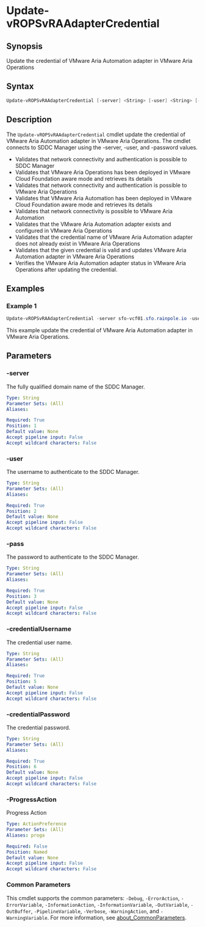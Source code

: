 # Update-vROPSvRAAdapterCredential

## Synopsis

Update the credential of VMware Aria Automation adapter in VMware Aria Operations

## Syntax

```powershell
Update-vROPSvRAAdapterCredential [-server] <String> [-user] <String> [-pass] <String> [-credentialUsername] <String> [-credentialPassword] <String> [-ProgressAction <ActionPreference>] [<CommonParameters>]
```

## Description

The `Update-vROPSvRAAdapterCredential` cmdlet update the credential of VMware Aria Automation adapter in VMware Aria Operations.
The cmdlet connects to SDDC Manager using the -server, -user, and -password values.

- Validates that network connectivity and authentication is possible to SDDC Manager
- Validates that VMware Aria Operations has been deployed in VMware Cloud Foundation aware mode and retrieves its details
- Validates that network connectivity and authentication is possible to VMware Aria Operations
- Validates that VMware Aria Automation has been deployed in VMware Cloud Foundation aware mode and retrieves its details
- Validates that network connectivity is possible to VMware Aria Automation
- Validates that the VMware Aria Automation adapter exists and configured in VMware Aria Operations
- Validates that the credential name of VMware Aria Automation adapter does not already exist in VMware Aria Operations
- Validates that the given credential is valid and updates VMware Aria Automation adapter in VMware Aria Operations
- Verifies the VMware Aria Automation adapter status in VMware Aria Operations after updating the credential.

## Examples

### Example 1

```powershell
Update-vROPSvRAAdapterCredential -server sfo-vcf01.sfo.rainpole.io -user administrator@vsphere.local -pass VMw@re1! -credentialUsername svc-vrops-vra@sfo.rainpole.io -credentialPassword VMw@re1!
```

This example update the credential of VMware Aria Automation adapter in VMware Aria Operations.

## Parameters

### -server

The fully qualified domain name of the SDDC Manager.

```yaml
Type: String
Parameter Sets: (All)
Aliases:

Required: True
Position: 1
Default value: None
Accept pipeline input: False
Accept wildcard characters: False
```

### -user

The username to authenticate to the SDDC Manager.

```yaml
Type: String
Parameter Sets: (All)
Aliases:

Required: True
Position: 2
Default value: None
Accept pipeline input: False
Accept wildcard characters: False
```

### -pass

The password to authenticate to the SDDC Manager.

```yaml
Type: String
Parameter Sets: (All)
Aliases:

Required: True
Position: 3
Default value: None
Accept pipeline input: False
Accept wildcard characters: False
```

### -credentialUsername

The credential user name.

```yaml
Type: String
Parameter Sets: (All)
Aliases:

Required: True
Position: 5
Default value: None
Accept pipeline input: False
Accept wildcard characters: False
```

### -credentialPassword

The credential password.

```yaml
Type: String
Parameter Sets: (All)
Aliases:

Required: True
Position: 6
Default value: None
Accept pipeline input: False
Accept wildcard characters: False
```

### -ProgressAction

Progress Action

```yaml
Type: ActionPreference
Parameter Sets: (All)
Aliases: proga

Required: False
Position: Named
Default value: None
Accept pipeline input: False
Accept wildcard characters: False
```

### Common Parameters

This cmdlet supports the common parameters: `-Debug`, `-ErrorAction`, `-ErrorVariable`, `-InformationAction`, `-InformationVariable`, `-OutVariable`, `-OutBuffer`, `-PipelineVariable`, `-Verbose`, `-WarningAction`, and `-WarningVariable`. For more information, see [about_CommonParameters](http://go.microsoft.com/fwlink/?LinkID=113216).
